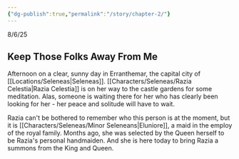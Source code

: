 ```yaml
---
{"dg-publish":true,"permalink":"/story/chapter-2/"}
---
```


8/6/25

## Keep Those Folks Away From Me
Afternoon on a clear, sunny day in Erranthemar, the capital city of [[Locations/Seleneas\|Seleneas]]. [[Characters/Seleneas/Razia Celestia\|Razia Celestia]] is on her way to the castle gardens for some meditation. Alas, someone is waiting there for her who has clearly been looking for her -  her peace and solitude will have to wait.

Razia can't be bothered to remember who this person is at the moment, but it is [[Characters/Seleneas/Minor Seleneans\|Eluniore]], a maid in the employ of the royal family. Months ago, she was selected by the Queen herself to be Razia's personal handmaiden. And she is here today to bring Razia a summons from the King and Queen.